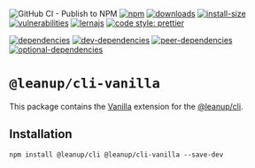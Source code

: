 ![GitHub CI - Publish to NPM](https://github.com/leanupjs/leanup/workflows/GitHub%20CI%20-%20Publish%20to%20NPM/badge.svg)
[![npm][npm]][npm-url]
[![downloads][downloads]][downloads-url]
[![install-size][install-size]][install-size-url]
[![vulnerabilities][vulnerabilities]][vulnerabilities-url]
[![lernajs][lernajs]][lernajs-url]
[![code style: prettier](https://img.shields.io/badge/code_style-prettier-ff69b4.svg)](https://github.com/prettier/prettier)

[![dependencies][dependencies]][dependencies-url]
[![dev-dependencies][dev-dependencies]][dev-dependencies-url]
[![peer-dependencies][peer-dependencies]][peer-dependencies-url]
[![optional-dependencies][optional-dependencies]][optional-dependencies-url]

# `@leanup/cli-vanilla`

This package contains the [Vanilla](http://vanilla-js.com/) extension for the [@leanup/cli](https://www.npmjs.com/package/@leanup/cli).

## Installation

`npm install @leanup/cli @leanup/cli-vanilla --save-dev`

[npm]: https://img.shields.io/npm/v/@leanup/cli-vanilla
[npm-url]: https://www.npmjs.com/package/@leanup/cli-vanilla
[dependencies]: https://status.david-dm.org/gh/leanupjs/leanup.svg?path=packages/cli/frameworks/vanilla&ref=release/1.0
[dependencies-url]: https://david-dm.org/leanupjs/leanup?path=packages/cli/frameworks/vanilla&ref=release/1.0
[dev-dependencies]: https://status.david-dm.org/gh/leanupjs/leanup.svg?path=packages/cli/frameworks/vanilla&ref=release/1.0&type=dev
[dev-dependencies-url]: https://david-dm.org/leanupjs/leanup?path=packages/cli/frameworks/vanilla&ref=release/1.0&type=dev
[peer-dependencies]: https://status.david-dm.org/gh/leanupjs/leanup.svg?path=packages/cli/frameworks/vanilla&ref=release/1.0&type=peer
[peer-dependencies-url]: https://david-dm.org/leanupjs/leanup?path=packages/cli/frameworks/vanilla&ref=release/1.0&type=peer
[optional-dependencies]: https://status.david-dm.org/gh/leanupjs/leanup.svg?path=packages/cli/frameworks/vanilla&ref=release/1.0&type=optional
[optional-dependencies-url]: https://david-dm.org/leanupjs/leanup?path=packages/cli/frameworks/vanilla&ref=release/1.0&type=optional
[vulnerabilities]: https://snyk.io/test/npm/@leanup/cli-vanilla/badge.svg
[vulnerabilities-url]: https://snyk.io/test/npm/@leanup/cli-vanilla
[downloads]: https://img.shields.io/npm/dt/@leanup/cli-vanilla
[downloads-url]: https://npmcharts.com/compare/@leanup/cli-vanilla?minimal=true
[install-size]: https://packagephobia.now.sh/badge?p=@leanup/cli-vanilla
[install-size-url]: https://packagephobia.now.sh/result?p=@leanup/cli-vanilla
[lernajs]: https://img.shields.io/badge/managed%20with-lerna-blueviolet
[lernajs-url]: https://lerna.js.org
[@leanup/cli]: https://www.npmjs.com/package/@leanup/cli
